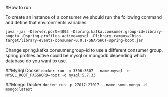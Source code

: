 #How to run

To create an instance of a consumer we should run the following command and define that environments variables.

```java -jar -Dserver.port=4002 -Dspring.kafka.consumer.group-id=library-bogota -Dspring.profiles.active=mysql -Dlibrary.campus=Chico target/library-events-consumer-0.0.1-SNAPSHOT-spring-boot.jar```

Change spring.kafka.consumer.group-id to use a different consumer group.
spring.profiles.active could be mysql or mongodb depending which database do you want to use.

##MySql Docker
```docker run -p 3306:3307 --name mysql -e MYSQL_ROOT_PASSWORD=root -d mysql:5.7.33```

##Mongo Docker
```docker run -p 27017:27017 --name some-mongo -d mongo:latest```